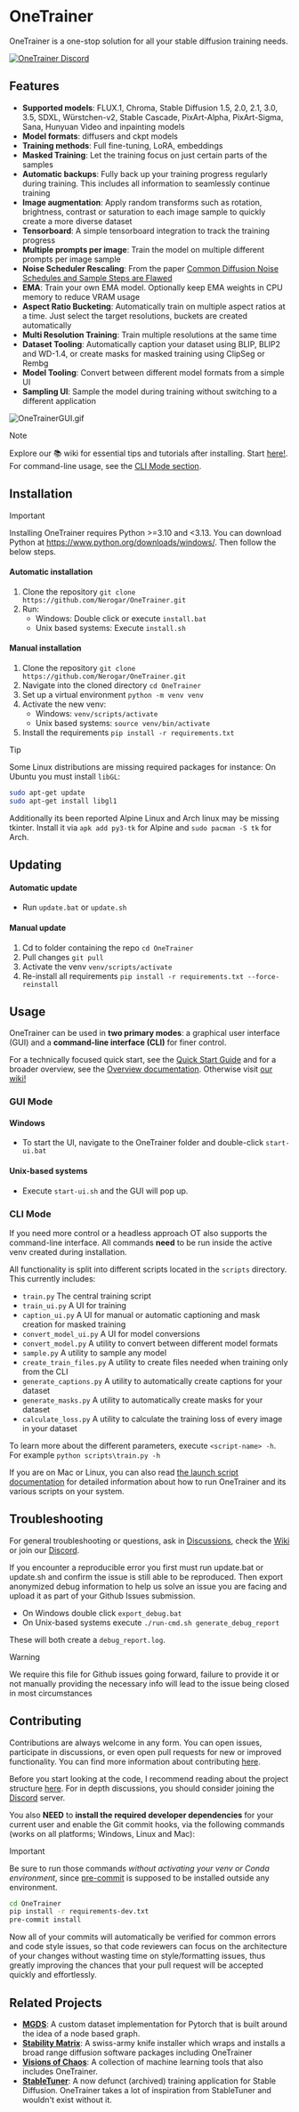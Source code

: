 # OneTrainer

OneTrainer is a one-stop solution for all your stable diffusion training needs.

<a href="https://discord.gg/KwgcQd5scF"><img src="https://discord.com/api/guilds/1102003518203756564/widget.png" alt="OneTrainer Discord"/></a><br>

## Features

-   **Supported models**: FLUX.1, Chroma, Stable Diffusion 1.5, 2.0, 2.1, 3.0, 3.5, SDXL, Würstchen-v2, Stable Cascade,
    PixArt-Alpha, PixArt-Sigma, Sana, Hunyuan Video and inpainting models
-   **Model formats**: diffusers and ckpt models
-   **Training methods**: Full fine-tuning, LoRA, embeddings
-   **Masked Training**: Let the training focus on just certain parts of the samples
-   **Automatic backups**: Fully back up your training progress regularly during training. This includes all information to seamlessly continue training
-   **Image augmentation**: Apply random transforms such as rotation, brightness, contrast or saturation to each image sample to quickly create a more diverse dataset
-   **Tensorboard**: A simple tensorboard integration to track the training progress
-   **Multiple prompts per image**: Train the model on multiple different prompts per image sample
-   **Noise Scheduler Rescaling**: From the paper
    [Common Diffusion Noise Schedules and Sample Steps are Flawed](https://arxiv.org/abs/2305.08891)
-   **EMA**: Train your own EMA model. Optionally keep EMA weights in CPU memory to reduce VRAM usage
-   **Aspect Ratio Bucketing**: Automatically train on multiple aspect ratios at a time. Just select the target resolutions, buckets are created automatically
-   **Multi Resolution Training**: Train multiple resolutions at the same time
-   **Dataset Tooling**: Automatically caption your dataset using BLIP, BLIP2 and WD-1.4, or create masks for masked training using ClipSeg or Rembg
-   **Model Tooling**: Convert between different model formats from a simple UI
-   **Sampling UI**: Sample the model during training without switching to a different application

![OneTrainerGUI.gif](resources/images/OneTrainerGUI.gif)

> [!NOTE]
> Explore our 📚 wiki for essential tips and tutorials after installing. Start [here!](https://github.com/Nerogar/OneTrainer/wiki).
> For command-line usage, see the [CLI Mode section](#cli-mode).


## Installation

> [!IMPORTANT]
> Installing OneTrainer requires Python >=3.10 and <3.13.
> You can download Python at https://www.python.org/downloads/windows/.
> Then follow the below steps.

#### Automatic installation

1. Clone the repository `git clone https://github.com/Nerogar/OneTrainer.git`
2. Run:
    - Windows: Double click or execute `install.bat`
    - Unix based systems: Execute `install.sh`

#### Manual installation

1. Clone the repository `git clone https://github.com/Nerogar/OneTrainer.git`
2. Navigate into the cloned directory `cd OneTrainer`
3. Set up a virtual environment `python -m venv venv`
4. Activate the new venv:
    - Windows: `venv/scripts/activate`
    - Unix based systems: `source venv/bin/activate`
5. Install the requirements `pip install -r requirements.txt`

> [!Tip]
> Some Linux distributions are missing required packages for instance: On Ubuntu you must install `libGL`:
>
> ```bash
> sudo apt-get update
> sudo apt-get install libgl1
> ```
>
> Additionally its been reported Alpine Linux and Arch linux may be missing tkinter. Install it via `apk add py3-tk` for Alpine and `sudo pacman -S tk` for Arch.

## Updating

#### Automatic update

-   Run `update.bat` or `update.sh`

#### Manual update

1. Cd to folder containing the repo `cd OneTrainer`
2. Pull changes `git pull`
3. Activate the venv `venv/scripts/activate`
4. Re-install all requirements `pip install -r requirements.txt --force-reinstall`

## Usage

OneTrainer can be used in **two primary modes**: a graphical user interface (GUI) and a **command-line interface (CLI)** for finer control.

For a technically focused quick start, see the [Quick Start Guide](docs/QuickStartGuide.md) and for a broader overview, see the [Overview documentation](docs/Overview.md). Otherwise visit [our wiki!](https://github.com/Nerogar/OneTrainer)

### GUI Mode

#### Windows

-   To start the UI, navigate to the OneTrainer folder and double-click `start-ui.bat`

#### Unix-based systems

-   Execute `start-ui.sh` and the GUI will pop up.

### CLI Mode

If you need more control or a headless approach OT also supports the command-line interface. All commands **need** to be run inside the active venv created during installation.

All functionality is split into different scripts located in the `scripts` directory. This currently includes:

-   `train.py` The central training script
-   `train_ui.py` A UI for training
-   `caption_ui.py` A UI for manual or automatic captioning and mask creation for masked training
-   `convert_model_ui.py` A UI for model conversions
-   `convert_model.py` A utility to convert between different model formats
-   `sample.py` A utility to sample any model
-   `create_train_files.py` A utility to create files needed when training only from the CLI
-   `generate_captions.py` A utility to automatically create captions for your dataset
-   `generate_masks.py` A utility to automatically create masks for your dataset
-   `calculate_loss.py` A utility to calculate the training loss of every image in your dataset

To learn more about the different parameters, execute `<script-name> -h`. For example `python scripts\train.py -h`

If you are on Mac or Linux, you can also read [the launch script documentation](LAUNCH-SCRIPTS.md) for detailed information about how to run OneTrainer and its various scripts on your system.

## Troubleshooting

For general troubleshooting or questions, ask in [Discussions](https://github.com/Nerogar/OneTrainer/discussions), check the [Wiki](https://github.com/Nerogar/OneTrainer/wiki) or join our [Discord](https://discord.gg/KwgcQd5scF).

If you encounter a reproducible error you first must run update.bat or update.sh and confirm the issue is still able to be reproduced. Then export anonymized debug information to help us solve an issue you are facing and upload it as part of your Github Issues submission.

-   On Windows double click `export_debug.bat`
-   On Unix-based systems execute `./run-cmd.sh generate_debug_report`

These will both create a `debug_report.log`.

> [!WARNING]
> We require this file for Github issues going forward, failure to provide it or not manually providing the necessary info will lead to the issue being closed in most circumstances

## Contributing

Contributions are always welcome in any form. You can open issues, participate in discussions, or even open pull
requests for new or improved functionality. You can find more information about contributing [here](docs/Contributing.md).

Before you start looking at the code, I recommend reading about the project structure [here](docs/ProjectStructure.md).
For in depth discussions, you should consider joining the [Discord](https://discord.gg/KwgcQd5scF) server.

You also **NEED** to **install the required developer dependencies** for your current user and enable the Git commit hooks, via the following commands (works on all platforms; Windows, Linux and Mac):

> [!IMPORTANT]
> Be sure to run those commands _without activating your venv or Conda environment_, since [pre-commit](https://pre-commit.com/) is supposed to be installed outside any environment.

```sh
cd OneTrainer
pip install -r requirements-dev.txt
pre-commit install
```

Now all of your commits will automatically be verified for common errors and code style issues, so that code reviewers can focus on the architecture of your changes without wasting time on style/formatting issues, thus greatly improving the chances that your pull request will be accepted quickly and effortlessly.

## Related Projects

-   **[MGDS](https://github.com/Nerogar/mgds)**: A custom dataset implementation for Pytorch that is built around the idea of a node based graph.
-   **[Stability Matrix](https://github.com/LykosAI/StabilityMatrix)**: A swiss-army knife installer which wraps and installs a broad range diffusion software packages including OneTrainer
-   **[Visions of Chaos](https://softology.pro/voc.htm)**: A collection of machine learning tools that also includes OneTrainer.
-   **[StableTuner](https://github.com/devilismyfriend/StableTuner)**: A now defunct (archived) training application for Stable Diffusion. OneTrainer takes a lot of inspiration from StableTuner and wouldn't exist without it.

